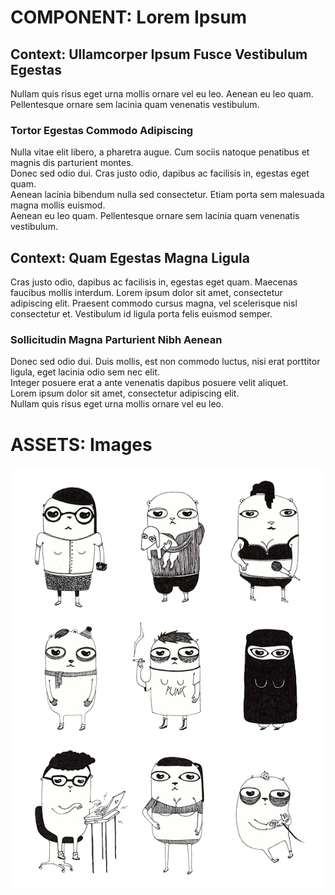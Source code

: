 # COMPONENT: Lorem Ipsum

## Context: Ullamcorper Ipsum Fusce Vestibulum Egestas

Nullam quis risus eget urna mollis ornare vel eu leo. Aenean eu leo quam. Pellentesque ornare sem lacinia quam venenatis vestibulum.

### Tortor Egestas Commodo Adipiscing

Nulla vitae elit libero, a pharetra augue. Cum sociis natoque penatibus et magnis dis parturient montes.<br/>
Donec sed odio dui. Cras justo odio, dapibus ac facilisis in, egestas eget quam.<br/>
Aenean lacinia bibendum nulla sed consectetur. Etiam porta sem malesuada magna mollis euismod.<br/> 
Aenean eu leo quam. Pellentesque ornare sem lacinia quam venenatis vestibulum. <br/>

## Context: Quam Egestas Magna Ligula

Cras justo odio, dapibus ac facilisis in, egestas eget quam. Maecenas faucibus mollis interdum. Lorem ipsum dolor sit amet, consectetur adipiscing elit. Praesent commodo cursus magna, vel scelerisque nisl consectetur et. Vestibulum id ligula porta felis euismod semper. <br/>

### Sollicitudin Magna Parturient Nibh Aenean

Donec sed odio dui. Duis mollis, est non commodo luctus, nisi erat porttitor ligula, eget lacinia odio sem nec elit. <br/>
Integer posuere erat a ante venenatis dapibus posuere velit aliquet. <br/>
Lorem ipsum dolor sit amet, consectetur adipiscing elit. <br/>
Nullam quis risus eget urna mollis ornare vel eu leo.<br/>

# ASSETS: Images

![Image](https://github.com/flegontovna/Malditos/blob/master/beanies.jpg?raw=true)


